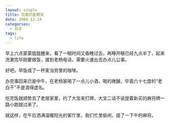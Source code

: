 ```yaml
---
layout: single
title: 完美的星期天
date: 2008-12-14
categories:
  - 日志
tags:
  - life
---
```


早上六点蒙蒙胧胧醒来，看了一眼时间又昏睡过去，再睁开眼已经九点半了，起来洗漱完毕刚要做饭，接到老杨电话，需要火速出去办点儿公事。

好吧，早饭成了一杯麦当劳里的咖啡。

办完事回来已是中午，在老杨家喝了一点儿小酒，喝的微醺，毕竟六十七度的\"老白干\"不是浪得虚名。

吃完饭就顺势去了老居家里，约了大宝来打牌，大宝二话不说提着新买的麻将牌一路小跑就过来了。

就这样，在午后洒满温暖阳光的客厅里，我们忙里偷闲，搓了一下午的麻将。
